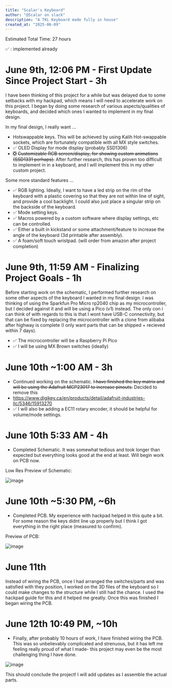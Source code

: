 ```yaml
---
title: "Scalar's Keyboard"
author: "@Scalar on slack"
description: "A TKL Keyboard made fully in house"
created_at: "2025-06-09"
---
```

Estimated Total Time: 27 hours

✅ : implemented already

# June 9th, 12:06 PM - First Update Since Project Start - 3h
I have been thinking of this project for a while but was delayed due to some setbacks with my hackpad, which means I will need to accelerate work on this project. I began by doing some research of various aspects/qualities of keyboards, and decided which ones I wanted to implement in my final design. 

In my final design, I really want ...
- Hotswappable keys. This will be achieved by using Kalih Hot-swappable sockets, which are fortunately compatible with all MX style switches.
- ✅ OLED Display for mode display (probably SSD1306)
- ❎ ~~Customizable RGB screen/display, for showing custom animations (SSD1331 perhaps).~~ After further research, this has proven too difficult to implement in in a keyboard, and I will implement this in my other custom project. 

Some more standard features ...
- ✅ RGB lighting. Ideally, I want to have a led strip on the rim of the keyboard with a plastic covering so that they are not within line of sight, and provide a cool backlight. I could also just place a singular strip on the backside of the keyboard.
- ✅ Mode setting keys.
- ✅ Macros powered by a custom software where display settings, etc can be controlled.
- ✅ Either a built in kickstand or some attachment/feature to increase the angle of the keyboard (3d printable after assembly).
- ✅ A foam/soft touch wristpad. (will order from amazon after project completion)

# June 9th, 11:59 AM - Finalizing Project Goals - 1h

Before starting work on the schematic, I performed further research on some other aspects of the keyboard I wanted in my final design. I was thinking of using the Sparkfun Pro Micro rp2040 chip as my microcontroller, but I decided against it and will be using a Pico (v1) instead. The only con i can think of with regards to this is that I wont have USB-C connectivity, but that can be fixed by replacing the microcontroller with a clone from alibaba after highway is complete (I only want parts that can be shipped + recieved within 7 days). 
- ✅ The microcontroller will be a Raspberry Pi Pico
- ✅ I will be using MX Brown switches (ideally)

# June 10th ~1:00 AM - 3h
- Continued working on the schematic. ~~I have finished the key matrix and will be using the Adafruit MCP23017 to increase pinouts.~~ Decided to remove this
- https://www.digikey.ca/en/products/detail/adafruit-industries-llc/5346/15913270
- ✅ I will also be adding a EC11 rotary encoder, it should be helpful for volume/mode settings.

# June 10th 5:33 AM - 4h
- Completed Schematic. It was somewhat tedious and took longer than expected but everything looks good at the end at least. Will begin work on PCB now.

Low Res Preview of Schematic: 

![image](https://github.com/user-attachments/assets/adca0cd6-aaca-46dd-8a35-3622b7d13c3c)

# June 10th ~5:30 PM, ~6h
- Completed PCB. My experience with hackpad helped in this quite a bit. For some reason the keys didnt line up properly but I think I got everything in the right place (measured to confirm).

Preview of PCB:

![image](https://github.com/user-attachments/assets/e1bad259-8ecc-49dd-96f6-f23124d82013)

# June 11th
Instead of wiring the PCB, once I had arranged the switches/parts and was satisfied with they position, I worked on the 3D files of the keyboard so I could make changes to the structure while I still had the chance. I used the hackpad guide for this and it helped me greatly. Once this was finished I began wiring the PCB.

# June 12th 10:49 PM, ~10h
- Finally, after probably 10 hours of work, I have finished wiring the PCB. This was so unbelievably complicated and strenuous, but it has left me feeling really proud of what I made- this project may even be the most challenging thing I have done.

![image](https://github.com/user-attachments/assets/1f7c892b-70d2-49d4-b0b0-6b262a3bdd02)

This should conclude the project! I will add updates as I assemble the actual parts. 
